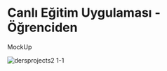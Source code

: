 # Canlı Eğitim Uygulaması - Öğrenciden






MockUp

![dersprojects2 1-1](https://user-images.githubusercontent.com/62201710/204136404-a92dc8ec-c436-4f12-9092-f291ed021f78.jpg)
